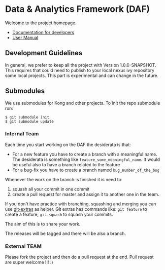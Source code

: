 # Data & Analytics Framework (DAF)

Welcome to the project homepage.

* [Documentation for developers](https://developers.italia.it/it/daf/#documentazione)
* [User Manual](docs-usr)


## Development Guidelines

In general, we prefer to keep all the project with Version 1.0.0-SNAPSHOT. This requires that could need to publish to your local nexus ivy repository some local projects.
This part is experimental and can change in the future.


## Submodules

We use submodules for Kong and other projects. To init the repo submodule run:

```
$ git submodule init
$ git submodule update
```

### Internal Team

Each time you start working on the DAF the desiderata is that:

- For a new feature you have to create a branch with a meaningful name. The desiderata is something like `feature_some_meaningful_name`. It would be useful also to have a branch related to the feature
- For a bug-fix you have to create a branch named `bug_number_of_the_bug`

Whenever the work on the branch is finished it is need to:

1. squash all your commit in one commit
2. create a pull request for master and assign it to another one in the team.

If you don't have practice with branching, squashing and merging you can use [git-extras](https://github.com/tj/git-extras) as helper. Git extras has commands like: `git feature` to create a feature, `git squash` to squash your commits.

The aim of this is to share your work.

The releases will be tagged and there will be also a branch.

### External TEAM

Please fork the project and then do a pull request at the end. Pull request are super welcome !!! :)
